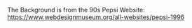The Background is from the 90s Pepsi Website: https://www.webdesignmuseum.org/all-websites/pepsi-1996